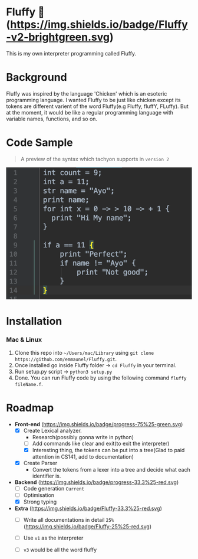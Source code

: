 # Fluffy 🐰(https://img.shields.io/badge/Fluffy-v2-brightgreen.svg)
This is my own interpreter programming called Fluffy.

# Background

Fluffy was inspired by the language 'Chicken' which is an esoteric programming language.
I wanted Fluffy to be just like chicken except its tokens are different varient of 
the word Fluffy(e.g Fluffy, fluffY, FLuffy). But at the moment, it would be like
a regular programming language with variable names, functions, and so on.

# Code Sample

> A preview of the syntax which tachyon supports in `version 2`

![Fluffy Syntax v2](./img/code_sample.png)


# Installation

### Mac & Linux

1. Clone this repo into `~/Users/mac/Library` using `git clone https://github.com/emmaunel/Fluffy.git`.
2. Once installed go inside Fluffy folder -> `cd Fluffy` in your terminal.
3. Run setup.py script -> `python3 setup.py`
4. Done. You can run Fluffy code by using the following command `fluffy fileName.f`.

 
 # Roadmap
- **Front-end** (https://img.shields.io/badge/progress-75%25-green.svg)
    - [x] Create Lexical analyzer. 
        * Research(possibly gonna write in python)
        - [ ] Add commands like clear and exit(to exit the interpreter)
        - [X] Interesting thing, the tokens can be put into a tree(Glad to paid attention in CS141, add to documentation)
    - [X] Create Parser
        * Convert the tokens from a lexer into a tree and decide what each identifier is.
        

- **Backend** (https://img.shields.io/badge/progress-33.3%25-red.svg)
    - [ ] Code generation `Current`
    - [ ] Optimisation 
    - [X] Strong typing 
    
- **Extra** (https://img.shields.io/badge/Fluffy-33.3%25-red.svg)
    - [ ] Write all documentations in detail `25%` (https://img.shields.io/badge/Fluffy-25%25-red.svg)
    - [ ] Use `v1` as the interpreter
    - [ ] `v3` would be all the word fluffy

